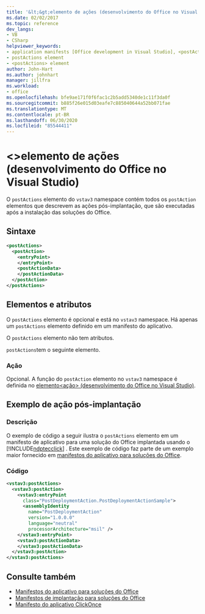 ```yaml
---
title: '&lt;&gt;elemento de ações (desenvolvimento do Office no Visual Studio)'
ms.date: 02/02/2017
ms.topic: reference
dev_langs:
- VB
- CSharp
helpviewer_keywords:
- application manifests [Office development in Visual Studio], <postActions> element
- postActions element
- <postActions> element
author: John-Hart
ms.author: johnhart
manager: jillfra
ms.workload:
- office
ms.openlocfilehash: bfe9ae171f0f6fac1c2b5add5340de1c11f3da0f
ms.sourcegitcommit: b885f26e015d03eafe7c885040644a52bb071fae
ms.translationtype: MT
ms.contentlocale: pt-BR
ms.lasthandoff: 06/30/2020
ms.locfileid: "85544411"
---
```

# <a name="ltpostactionsgt-element-office-development-in-visual-studio"></a>&lt;&gt;elemento de ações (desenvolvimento do Office no Visual Studio)
  O `postActions` elemento do `vstav3` namespace contém todos os `postAction` elementos que descrevem as ações pós-implantação, que são executadas após a instalação das soluções do Office.

## <a name="syntax"></a>Sintaxe

```xml
<postActions>
  <postAction>
    <entryPoint>
    </entryPoint>
    <postActionData>
    </postActionData>
  </postAction>
</postActions>
```

## <a name="elements-and-attributes"></a>Elementos e atributos
 O `postActions` elemento é opcional e está no `vstav3` namespace. Há apenas um `postActions` elemento definido em um manifesto do aplicativo.

 O `postActions` elemento não tem atributos.

 `postActions`tem o seguinte elemento.

### <a name="postaction"></a>Ação
 Opcional. A função do `postAction` elemento no `vstav3` namespace é definida no [elemento&#60;ação&#62; &#40;desenvolvimento do Office no Visual Studio&#41;](../vsto/postaction-element-office-development-in-visual-studio.md).

## <a name="post-deployment-action-example"></a>Exemplo de ação pós-implantação

### <a name="description"></a>Descrição
 O exemplo de código a seguir ilustra o `postActions` elemento em um manifesto de aplicativo para uma solução do Office implantada usando o [!INCLUDE[ndptecclick](../vsto/includes/ndptecclick-md.md)] . Este exemplo de código faz parte de um exemplo maior fornecido em [manifestos do aplicativo para soluções do Office](../vsto/application-manifests-for-office-solutions.md).

### <a name="code"></a>Código

```xml
<vstav3:postActions>
  <vstav3:postAction>
    <vstav3:entryPoint
      class="PostDeploymentAction.PostDeploymentActionSample">
      <assemblyIdentity
        name="PostDeploymentAction"
        version="1.0.0.0"
        language="neutral"
        processorArchitecture="msil" />
    </vstav3:entryPoint>
    <vstav3:postActionData>
    </vstav3:postActionData>
  </vstav3:postAction>
</vstav3:postActions>
```

## <a name="see-also"></a>Consulte também

- [Manifestos do aplicativo para soluções do Office](../vsto/application-manifests-for-office-solutions.md)
- [Manifestos de implantação para soluções do Office](../vsto/deployment-manifests-for-office-solutions.md)
- [Manifesto do aplicativo ClickOnce](../deployment/clickonce-application-manifest.md)
